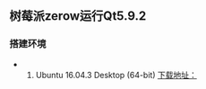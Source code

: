 
## 树莓派zerow运行Qt5.9.2

### 搭建环境
- 1. Ubuntu 16.04.3 Desktop (64-bit)
[下载地址：](http://releases.ubuntu.com/16.04/ubuntu-16.04.3-desktop-amd64.iso.torrent?_ga=2.253121097.1318740821.1512544173-1116467422.1493000235)
